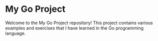# My Go Project

Welcome to the My Go Project repository! This project contains various examples and exercises that I have learned in the Go programming language.
